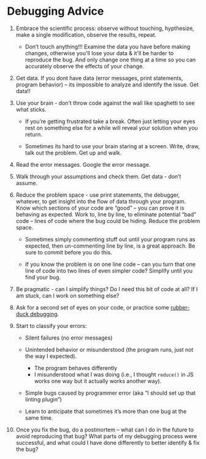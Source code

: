# Debugging Advice

1. Embrace the scientific process: observe without touching, hypthesize, make a single modification, observe the results, repeat.

   - Don’t touch anything!!! Examine the data you have before making changes, otherwise you'll lose your data & it'll be harder to reproduce the bug. And only change one thing at a time so you can accurately observe the effects of your change. 

2. Get data. If you dont have data (error messages, print statements, program behavior) – its impossible to analyze and identify the issue. Get data!!

3. Use your brain - don’t throw code against the wall like spaghetti to see what sticks.

   - If you’re getting frustrated take a break. Often just letting your eyes rest on something else for a while will reveal your solution when you return.

   - Sometimes its hard to use your brain staring at a screen. Write, draw, talk out the problem. Get up and walk.

4. Read the error messages. Google the error message.

5. Walk through your assumptions and check them. Get data - don’t assume. 

6. Reduce the problem space - use print statements, the debugger, whatever, to get insight into the flow of data through your program. Know which sections of your code are “good” – you can prove it is behaving as expected. Work to, line by line, to eliminate potential “bad” code – lines of code where the bug could be hiding. Reduce the problem space.

   - Sometimes simply commenting stuff out until your program runs as expected, then un-commenting line by line, is a great approach. Be sure to commit before you do this. 

   - If you know the problem is on one line code – can you turn that one line of code into two lines of even simpler code? Simplify until you find your bug. 

7. Be pragmatic - can I simplify things? Do I need this bit of code at all? If I am stuck, can I work on something else?

8. Ask for a second set of eyes on your code, or practice some [rubber-duck debugging](https://rubberduckdebugging.com/).

9. Start to classify your errors:
    - Silent failures (no error messages)

    - Unintended behavior or misunderstood (the program runs, just not the way I expected). 
        - The program behaves differently
        - I misunderstood what I was doing (i.e., I thought `reduce()` in JS works one way but it actually works another way).

    - Simple bugs caused by programmer error (aka “I should set up that linting plugin”)



   - Learn to anticipate that sometimes it’s more than one bug at the same time. 

10. Once you fix the bug, do a postmortem – what can I do in the future to avoid reproducing that bug? What parts of my debugging process were successful, and what could I have done differently to better identify & fix the bug?
